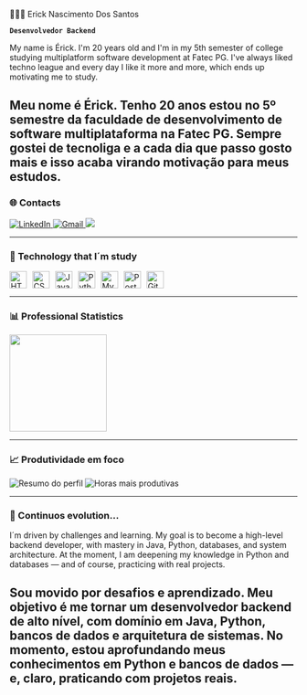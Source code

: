 👨🏻‍💻 Erick Nascimento Dos Santos

**`Desenvolvedor Backend`**

My name is Érick. I'm 20 years old and I'm in my 5th semester of college studying multiplatform software development at Fatec PG.
I've always liked techno league and every day I like it more and more, which ends up motivating me to study.

Meu nome é Érick. Tenho 20 anos estou no 5º semestre da faculdade de desenvolvimento de software multiplataforma na Fatec PG.
Sempre gostei de tecnoliga e a cada dia que passo gosto mais e isso acaba virando motivação para meus estudos.
---

### 🌐 Contacts

<p align="left">
  <a href="https://www.linkedin.com/in/erick-santos0/">
    <img src="https://img.shields.io/badge/🔗 LinkedIn-0077B5?style=for-the-badge&logo=linkedin&logoColor=white" alt="LinkedIn"/>
  </a>
  
  <a href="nascimentoerick446@gmail.com">
    <img src="https://img.shields.io/badge/Gmail-D14836?style=for-the-badge&logo=gmail&logoColor=white" alt="Gmail"/>
  </a>
  <a href="https://www.instagram.com/kcire_013/" target="_blank"><img src="https://img.shields.io/badge/-Instagram-%23E4405F?style=for-the-badge&logo=instagram&logoColor=white" target="_blank"></a>
</p>

---

### 🤖 Technology that I´m study

<div style="display: flex; gap: 10px;">
  <img src="https://cdn.jsdelivr.net/gh/devicons/devicon@latest/icons/html5/html5-original.svg" alt="HTML" title="HTML" width="30px"/>
  <img src="https://cdn.jsdelivr.net/gh/devicons/devicon@latest/icons/css3/css3-original.svg" alt="CSS" title="CSS" width="30px"/>
  <img src="https://cdn.jsdelivr.net/gh/devicons/devicon@latest/icons/javascript/javascript-original.svg" alt="JavaScript" title="JavaScript" width="30px"/>
  <img src="https://cdn.jsdelivr.net/gh/devicons/devicon@latest/icons/python/python-original.svg" alt="Python" title="Python" width="30px"/>
  <img src="https://cdn.jsdelivr.net/gh/devicons/devicon@latest/icons/mysql/mysql-original.svg" alt="MySQL" title="MySQL" width="30px"/>
  <img src="https://cdn.jsdelivr.net/gh/devicons/devicon@latest/icons/postgresql/postgresql-original.svg" alt="PostgreSQL" title="PostgreSQL" width="30px"/>
  <img src="https://cdn.jsdelivr.net/gh/devicons/devicon@latest/icons/git/git-original.svg" alt="Git" title="Git" width="30px"/>
</div>

---

### 📊 Professional Statistics

<p align="left">
  
  <img height="170vh" src="https://github-readme-stats.vercel.app/api?username=ErickSantos0&count_private=true&show_icons=true&theme=tokyonight&locale=pt-br">
</p>


---

### 📈 Produtividade em foco

<p align="left">
  <img src="https://github-profile-summary-cards.vercel.app/api/cards/profile-details?username=ErickSantos0&theme=tokyonight" alt="Resumo do perfil"/>
  <img src="https://github-profile-summary-cards.vercel.app/api/cards/productive-time?username=ErickSantos0&theme=tokyonight&utcOffset=-3" alt="Horas mais produtivas"/>
</p>


---

### 🧠 Continuos evolution...

I´m driven by challenges and learning. My goal is to become a high-level backend developer, with mastery in Java, Python, databases, and system architecture. 
At the moment, I am deepening my knowledge in Python and databases — and of course, practicing with real projects.


Sou movido por desafios e aprendizado. Meu objetivo é me tornar um desenvolvedor backend de alto nível, com domínio em Java, Python, bancos de dados e arquitetura de sistemas.
No momento, estou aprofundando meus conhecimentos em Python e bancos de dados — e, claro, praticando com projetos reais.
---
